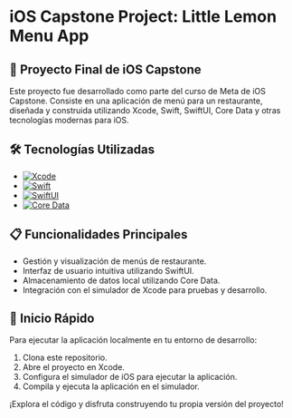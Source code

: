 # iOS Capstone Project: Little Lemon Menu App 

## 📱 Proyecto Final de iOS Capstone

Este proyecto fue desarrollado como parte del curso de Meta de iOS Capstone. Consiste en una aplicación de menú para un restaurante, diseñada y construida utilizando Xcode, Swift, SwiftUI, Core Data y otras tecnologías modernas para iOS.

## 🛠️ Tecnologías Utilizadas

<style>
  .xcode-badge {
    width: 50px;
    height: 50px;
    border-radius: 50%;
  }
</style>

- [![Xcode](https://img.shields.io/badge/Xcode-blue?style=flat-square&logo=apple&logoColor=white)](https://developer.apple.com/xcode/)
- [![Swift](https://img.shields.io/badge/Swift-orange?style=flat-square&logo=swift&logoColor=white)](https://developer.apple.com/swift/)
- [![SwiftUI](https://img.shields.io/badge/SwiftUI-red?style=flat-square&logo=swift&logoColor=white)](https://developer.apple.com/swiftui/)
- [![Core Data](https://img.shields.io/badge/Core_Data-green?style=flat-square&logo=apple&logoColor=white)](https://developer.apple.com/cocoa-framework/coredata/)


## 📋 Funcionalidades Principales

- Gestión y visualización de menús de restaurante.
- Interfaz de usuario intuitiva utilizando SwiftUI.
- Almacenamiento de datos local utilizando Core Data.
- Integración con el simulador de Xcode para pruebas y desarrollo.

## 🚀 Inicio Rápido

Para ejecutar la aplicación localmente en tu entorno de desarrollo:

1. Clona este repositorio.
2. Abre el proyecto en Xcode.
3. Configura el simulador de iOS para ejecutar la aplicación.
4. Compila y ejecuta la aplicación en el simulador.

¡Explora el código y disfruta construyendo tu propia versión del proyecto!

